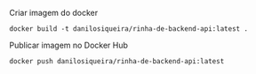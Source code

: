 Criar imagem do docker

`docker build -t danilosiqueira/rinha-de-backend-api:latest .`

Publicar imagem no Docker Hub

`docker push danilosiqueira/rinha-de-backend-api:latest`